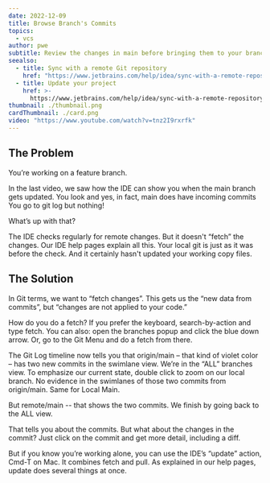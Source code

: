 ```yaml
---
date: 2022-12-09
title: Browse Branch's Commits
topics:
  - vcs
author: pwe
subtitle: Review the changes in main before bringing them to your branch.
seealso:
  - title: Sync with a remote Git repository
    href: "https://www.jetbrains.com/help/idea/sync-with-a-remote-repository.html"
  - title: Update your project
    href: >-
      https://www.jetbrains.com/help/idea/sync-with-a-remote-repository.html#update
thumbnail: ./thumbnail.png
cardThumbnail: ./card.png
video: "https://www.youtube.com/watch?v=tnz2I9rxrfk"
---
```


## The Problem

You’re working on a feature branch.

In the last video, we saw how the IDE can show you when the main branch gets updated.
You look and yes, in fact, main does have incoming commits
You go to git log but nothing!

What’s up with that?

The IDE checks regularly for remote changes.
But it doesn't “fetch” the changes.
Our IDE help pages explain all this.
Your local git is just as it was before the check.
And it certainly hasn't updated your working copy files.

## The Solution

In Git terms, we want to “fetch changes”.
This gets us the “new data from commits”, but “changes are not applied to your code.”

How do you do a fetch?
If you prefer the keyboard, search-by-action and type fetch.
You can also: open the branches popup and click the blue down arrow.
Or, go to the Git Menu and do a fetch from there.

The Git Log timeline now tells you that origin/main – that kind of violet color – has two new commits in the swimlane view.
We’re in the “ALL” branches view.
To emphasize our current state, double click to zoom on our local branch.
No evidence in the swimlanes of those two commits from origin/main.
Same for Local Main.

But remote/main -- that shows the two commits.
We finish by going back to the ALL view.

That tells you about the commits.
But what about the changes in the commit?
Just click on the commit and get more detail, including a diff.

But if you know you’re working alone, you can use the IDE’s “update” action, Cmd-T on Mac.
It combines fetch and pull.
As explained in our help pages, update does several things at once.
